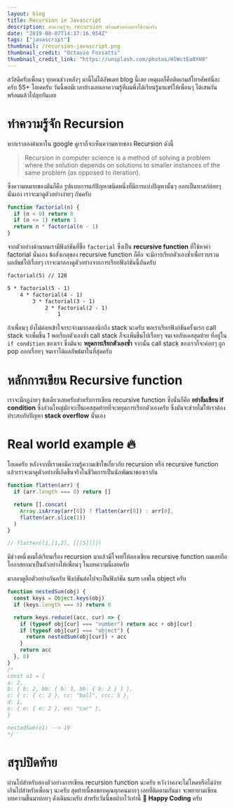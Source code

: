 ```yaml
---
layout: blog
title: Recursion in Javascript
description: ทำความรู้จัก recursion พร้อมตัวอย่างการใช้งานจริง
date: "2019-08-07T14:37:16.954Z"
tags: ["javascript"]
thumbnail: /recursion-javascript.png
thumbnail_credit: "Octavio Fossatti"
thumbnail_credit_link: "https://unsplash.com/photos/HlWctEa8YH0"
---
```


สวัสดีครับเพื่อนๆ ทุกคนช่วงหลังๆ มานี้ไม่ได้อัพเดท blog นี้เลย เหตุผลก็คือติดเกมส์โทรศัพท์นี่ละครับ 55+ โอเคครับ วันนี้พอมีเวลาบ้างเลยเอาความรู้ที่ผมพึ่งได้เรียนรู้มาแชร์ให้เพื่อนๆ ได้เสพกัน พร้อมแล้วไปลุยกันเลย

# ทำความรู้จัก Recursion

หากเราลองค้นหาใน google ดูเราก็จะเห็นความหายของ Recursion ดังนี้

> Recursion in computer science is a method of solving a problem where the solution depends on solutions to smaller instances of the same problem (as opposed to iteration).

ซึ่งความหมายของมันก็คือ รูปแบบการแก้ปัญหาชนิดหนึ่งที่มีการแบ่งปัญหานั้นๆ ออกเป็นทาสก์ย่อยๆ นั่นเอง เราจะมาดูตัวอย่างง่ายๆ กันครับ

```js
function factorial(n) {
  if (n < 0) return 0
  if (n <= 1) return 1
  return n * factorial(n - 1)
}
```

จากตัวอย่างด้านบนเรามีฟังก์ชันที่ชื่อ `factorial` ซึ่งเป็น **recursive function** ที่ใช้หาค่า factorial นั่นเอง ข้อสังเกตุของ recursive function ก็คือ จะมีการเรียกตัวเองซ้ำเพื่อรวบรวมผลลัพธ์ไปเรื่อยๆ เราจะมาลองดูตัวอย่างจากการเรียกฟังก์ชันนี้กันครับ

```txt
factorial(5) // 120

5 * factorial(5 - 1)
    4 * factorial(4 - 1)
        3 * factorial(3 - 1)
            2 * factorial(2 - 1)
                1
```

ถ้าเพื่อนๆ ยังไม่ค่อยเข้าใจกระจ่างมากลองนึกถึง stack นะครับ พอเราเรียกฟังก์ชันครั้งแรก call stack จะเพื่มขึ้น 1 พอเรียกตัวเองซ้ำ call stack ก็จะเพิ่มขึ้นไปเรื่อยๆ จนเจอกับเคสสุดท้าย ที่อยู่ใน `if condition` ของเรา ซึ่งมันจะ **หยุดการเรียกตัวเองซ้ำ** จากนั้น call stack ของเราก็จะค่อยๆ ถูก pop ออกเรื่อยๆ จนเราได้ผลลัพธ์มาในที่สุดครับ

# หลักการเขียน Recursive function

เราจะมีกฏง่ายๆ ข้อเดียวเลยครับสำหรับการเขียน recursive function ซึ่งนั่นก็คือ **อย่าลืมเขียน if condition** ซึ่งส่วนใหญ่มักจะเป็นเคสสุดท้ายที่จะหยุดการเรียกตัวเองครับ ซึ่งมันจะช่วยไม่ให้เราต้องประสบกับปัญหา **stack overflow** นั่นเอง

# Real world example :fire:

โอเคครับ หลังจากที่เราพอมีความรู้ความเข้าใขเกี่ยวกับ recursion หรือ recursive function แล้วเราจะมาดูตัวอย่างที่เกิดขึ้นจริงในชีวิตการเป็นนักพัฒนาของเรากัน

```js
function flatten(arr) {
  if (arr.length === 0) return []

  return [].concat(
    Array.isArray(arr[0]) ? flatten(arr[0]) : arr[0],
    flatten(arr.slice(1))
  )
}

// flatten([1,[1,2], [[[5]]]])
```

มีช่วงหนึ่งผมได้เรียนเรื่อง recursion มาแล้วมีโจทย์ให้ลองเขียน recursive function ผมเลยถือโอกาสยกมาเป็นตัวอย่างให้เพื่อนๆ ในบทความนี้เลยครับ

มาลองดูอีกตัวอย่างกันครับ ฟังก์ชันต่อไปจะเป็นฟังก์ชัน sum เลขใน object ครับ

```js
function nestedSum(obj) {
  const keys = Object.keys(obj)
  if (keys.length === 0) return 0

  return keys.reduce((acc, cur) => {
    if (typeof obj[cur] === "number") return acc + obj[cur]
    if (typeof obj[cur] === "object") {
      return nestedSum(obj[cur]) + acc
    }
    return acc
  }, 0)
}
/*
const o1 = {
a: 2,
b: { b: 2, bb: { b: 3, bb: { b: 2 } } },
c: { c: { c: 2 }, cc: "ball", ccc: 5 },
d: 1,
e: { e: { e: 2 }, ee: "car" },
}

nestedSum(o1) --> 19
*/
```

# สรุปปิดท้าย

ผ่านไปสำหรับสองตัวอย่างการเขียน recursion function นะครับ หวังว่าคงจะไม่โหดหรือไม่ง่ายเกินไปสำหรับเพื่อนๆ นะครับ สุดท้ายนี้ขอขอบคุณทุกคนมากๆ เลยที่ติดตามกันมา จะพยายามเขียนบทความขึ้นมาบ่อยๆ ดังเดิมนะครับ สำหรับวันนี้ขอฝากไว้เท่านี้ :pray: **Happy Coding** ครับ
